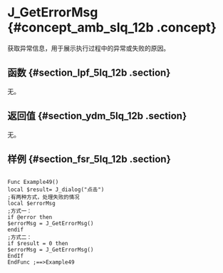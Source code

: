 # J\_GetErrorMsg {#concept_amb_slq_12b .concept}

获取异常信息，用于展示执行过程中的异常或失败的原因。

## 函数 {#section_lpf_5lq_12b .section}

无。

## 返回值 {#section_ydm_5lq_12b .section}

无。

## 样例 {#section_fsr_5lq_12b .section}

```

Func Example49()
local $result= J_dialog("点击")
;有两种方式，处理失败的情况
local $errorMsg
;方式一：
if @error then
$errorMsg = J_GetErrorMsg()
endif
;方式二：
if $result = 0 then
$errorMsg = J_GetErrorMsg()
EndIf
EndFunc ;==>Example49
```

